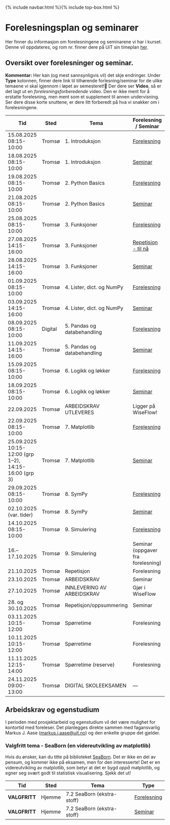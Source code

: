 {% include navbar.html %}{% include top-box.html %}
# Forelesningsplan og seminarer
Her finner du informasjon om forelesningene og seminarene vi har i kurset.
Denne vil oppdateres, og rom nr. finner dere på UiT sin timeplan [her](https://tp.educloud.no/uit/timeplan/timeplan.php?id%5B%5D=BED-1304%2C1&type=course&sem=25h&campus=&hide_old=0).


## Oversikt over forelesninger og seminar.
**Kommentar:** Her kan (og mest sannsynligvis vil) det skje endringer.
Under **Type** kolonnen, finner dere link til tilhørende forlesning/seminar for de ulike temaene vi skal igjennom i løpet av semesteret!📌 Der dere ser **Video**, så er det lagt ut en *forelesningsforberedende* video. Den er ikke ment for å erstatte forelesning, men ment som et supplement til annen undervisning. Ser dere disse korte snuttene, er dere litt forberedt på hva vi snakker om i forelesningene.

| Tid | Sted | Tema | Forelesning / Seminar | Løsningsforslag (LF) | Video før forelesning | Repetisjonsark |
|------|------|------|------------------------|------------------------|------------------------|----------------|
| 15.08.2025 08:15-10:00 | Tromsø | 1. Introduksjon | [Forelesning](https://github.com/uit-bed-1304-h25/uit-bed-1304-h25.github.io/blob/main/notebooks/1%20-%20Introduksjon.ipynb) |  |  |  |
| 18.08.2025 08:15-10:00 | Tromsø | 1. Introduksjon | [Seminar](https://github.com/uit-bed-1304-h25/uit-bed-1304-h25.github.io/blob/main/oppgaver/Seminar1-Introduksjon.ipynb) | [Løsningsforslag](https://github.com/uit-bed-1304-h25/uit-bed-1304-h25.github.io/blob/main/oppgaver/Seminar1-Introduksjon-LF.ipynb) |  |  |
| 19.08.2025 08:15-10:00 | Tromsø | 2. Python Basics | [Forelesning](https://github.com/uit-bed-1304-h25/uit-bed-1304-h25.github.io/blob/main/notebooks/2%20-%20Python_Basics.ipynb) | [Forelesning med LF](https://github.com/uit-bed-1304-h25/uit-bed-1304-h25.github.io/blob/main/notebooks/2%20-%20Python_BasicsLF.ipynb) | [Video](https://youtu.be/P7DCjp5QJCk) | <a href="oppgaver/PythonBasicsRepetisjon.pdf" target="_blank">Repetisjon Python Basics</a> |
| 21.08.2025 08:15-10:00 | Tromsø | 2. Python Basics | [Seminar](https://github.com/uit-bed-1304-h25/uit-bed-1304-h25.github.io/blob/main/oppgaver/Seminar2-PythonBasics.ipynb) | [Løsningsforslag](https://github.com/uit-bed-1304-h25/uit-bed-1304-h25.github.io/blob/main/oppgaver/Seminar2-PythonBasics-LF.ipynb) |  |  |
| 25.08.2025 08:15-10:00 | Tromsø | 3. Funksjoner | [Forelesning](https://github.com/uit-bed-1304-h25/uit-bed-1304-h25.github.io/blob/main/notebooks/3%20-%20Funksjoner.ipynb) | [Forelesning med LF](https://github.com/uit-bed-1304-h25/uit-bed-1304-h25.github.io/blob/main/notebooks/3%20-%20FunksjonerLF.ipynb) | [Video](https://youtu.be/u1FSeJdB3LU) | <a href="oppgaver/FunksjonerRepetisjon.pdf" target="_blank">Funksjoner Repetisjon</a> |
| 27.08.2025 14:15-16:00 | Tromsø | 3. Funksjoner | [Repetisjon - til nå](https://github.com/uit-bed-1304-h25/uit-bed-1304-h25.github.io/blob/main/notebooks/Recap_1_til_3.ipynb) | [Oppgaver](https://github.com/uit-bed-1304-h25/uit-bed-1304-h25.github.io/blob/main/oppgaver/BED_1304___Recap1_3.pdf) |  |  |
| 28.08.2025 14:15-16:00 | Tromsø | 3. Funksjoner | [Seminar](https://github.com/uit-bed-1304-h25/uit-bed-1304-h25.github.io/blob/main/oppgaver/Seminar3-Funksjoner.ipynb) | [Løsningsforslag](https://github.com/uit-bed-1304-h25/uit-bed-1304-h25.github.io/blob/main/oppgaver/Seminar3-FunksjonerLF.ipynb) |  |  |
| 01.09.2025 08:15-10:00 | Tromsø | 4. Lister, dict. og NumPy | [Forelesning](https://github.com/uit-bed-1304-h25/uit-bed-1304-h25.github.io/blob/main/notebooks/4%20-%20lister_oppslag_numpy.ipynb) | [Forelesning med LF](https://github.com/uit-bed-1304-h25/uit-bed-1304-h25.github.io/blob/main/notebooks/4%20-%20lister%2C%20oppslag%20og%20numpyLF.ipynb) | [Video](https://youtu.be/kgcOG7q2dq4) | <a href="oppgaver/ListerNumpyRepetisjon.pdf" target="_blank">Lister/Numpy/Dict Repetisjon</a> |
| 03.09.2025 14:15-16:00 | Tromsø | 4. Lister, dict. og NumPy | [Seminar](https://github.com/uit-bed-1304-h25/uit-bed-1304-h25.github.io/blob/main/oppgaver/Seminar4_Lister_Dict_Numpy.ipynb) | [Løsningsforslag](https://github.com/uit-bed-1304-h25/uit-bed-1304-h25.github.io/blob/main/oppgaver/Seminar4_Lister_Dict_NumpyLF.ipynb) |  |  |
| 08.09.2025 08:15-10:00 | Digital | 5. Pandas og databehandling | [Forelesning](https://github.com/uit-bed-1304-h25/uit-bed-1304-h25.github.io/blob/main/notebooks/5%20-%20Pandas_og_databehandling.ipynb) | [Forelesning med LF](https://github.com/uit-bed-1304-h25/uit-bed-1304-h25.github.io/blob/main/notebooks/5%20-%20Pandas_og_databehandlingLF.ipynb) | [Video](https://youtu.be/kPINFf-sdaI)/[Video forelesning](https://youtu.be/2l3u1-4-iic) | <a href="oppgaver/PandasRepetisjon.pdf" target="_blank">Pandas Repetisjon</a> |
| 11.09.2025 14:15-16:00 | Tromsø | 5. Pandas og databehandling | [Seminar](https://github.com/uit-bed-1304-h25/uit-bed-1304-h25.github.io/blob/main/oppgaver/Seminar5_Pandas_og_databehandling.ipynb) | [Løsningsforslag](https://github.com/uit-bed-1304-h25/uit-bed-1304-h25.github.io/blob/main/oppgaver/Seminar5_Pandas_og_databehandling_LF.ipynb) |  |  |
| 15.09.2025 08:15-10:00 | Tromsø | 6. Logikk og løkker | [Forelesning](https://github.com/uit-bed-1304-h25/uit-bed-1304-h25.github.io/blob/main/notebooks/6%20-%20Logikk_løkker.ipynb) | [Løsningsforslag](https://github.com/uit-bed-1304-h25/uit-bed-1304-h25.github.io/blob/main/notebooks/6%20-%20Logikk_løkker_LF.ipynb) | [Video](https://youtu.be/YbAtgj7epfY) | <a href="oppgaver/LogikkRepetisjon.pdf" target="_blank">Logikk og løkker Repetisjon</a> |
| 18.09.2025 08:15-10:00 | Tromsø | 6. Logikk og løkker | [Seminar](https://github.com/uit-bed-1304-h25/uit-bed-1304-h25.github.io/blob/main/oppgaver/Seminar6-Logikk_løkker.ipynb) | [Løsningsforslag](https://github.com/uit-bed-1304-h25/uit-bed-1304-h25.github.io/blob/main/oppgaver/Seminar6-Logikk_løkkerLF.ipynb) |  |  |
| 22.09.2025 | Tromsø | ARBEIDSKRAV UTLEVERES | Ligger på WiseFlow! |  |  |  |
| 22.09.2025 08:15-10:00 | Tromsø | 7. Matplotlib | [Forelesning](https://github.com/uit-bed-1304-h25/uit-bed-1304-h25.github.io/blob/main/notebooks/7.1%20-%20matplotlib.ipynb) | [Forelesning med LF](https://github.com/uit-bed-1304-h25/uit-bed-1304-h25.github.io/blob/main/notebooks/7.1%20-%20matplotlibLF.ipynb) | [Video](https://youtu.be/ALb-Ie-pAx4) | <a href="oppgaver/MatplotlibRepetisjon.pdf" target="_blank">Visualisering Repetisjon</a> |
| 25.09.2025 10:15-12:00 (grp 1–2), 14:15-16:00 (grp 3) | Tromsø | 7. Matplotlib | [Seminar](https://github.com/uit-bed-1304-h25/uit-bed-1304-h25.github.io/blob/main/oppgaver/Seminar7.1_Matplotlib.ipynb) | [Løsningsforslag](https://github.com/uit-bed-1304-h25/uit-bed-1304-h25.github.io/blob/main/oppgaver/Seminar7.1_MatplotlibLF.ipynb) |  |  |
| 29.09.2025 08:15-10:00 | Tromsø | 8. SymPy | [Forelesning](https://github.com/uit-bed-1304-h25/uit-bed-1304-h25.github.io/blob/main/notebooks/8%20-%20sympy.ipynb) | [Forelesning med LF](https://github.com/uit-bed-1304-h25/uit-bed-1304-h25.github.io/blob/main/notebooks/8%20-%20sympyLF.ipynb) | [Video](https://youtu.be/XAUuQ5sVijE) | <a href="oppgaver/SympyRepetisjon.pdf" target="_blank">Sympy Repetisjon</a> |
| 02.10.2025 (var. tider) | Tromsø | 8. SymPy | [Seminar](https://github.com/uit-bed-1304-h25/uit-bed-1304-h25.github.io/blob/main/oppgaver/Seminar8_SymPy.ipynb) | [Løsningsforslag](https://github.com/uit-bed-1304-h25/uit-bed-1304-h25.github.io/blob/main/oppgaver/Seminar8_SymPyLF.ipynb) |  |  |
| 14.10.2025 08:15-10:00 | Tromsø | 9. Simulering | [Forelesning](https://github.com/uit-bed-1304-h25/uit-bed-1304-h25.github.io/blob/main/notebooks/9%20-%20simulering.ipynb) | [Løsningsforslag](https://github.com/uit-bed-1304-h25/uit-bed-1304-h25.github.io/blob/main/notebooks/9%20-%20simuleringLF.ipynb) | [Video](https://youtu.be/Vae0YXmOF8M) | <a href="oppgaver/SimuleringRepetisjon.pdf" target="_blank">Simulering Repetisjon</a> |
| 16.–17.10.2025 | Tromsø | 9. Simulering | Seminar (oppgaver fra forelesning) |  |  |  |
| 21.10.2025 | Tromsø | Repetisjon | Forelesning |  |  |  |
| 23.10.2025 | Tromsø | ARBEIDSKRAV | Seminar |  |  |  |
| 27.10.2025 | Tromsø | INNLEVERING AV ARBEIDSKRAV | Gjør i WiseFlow |  |  |  |
| 28. og 30.10.2025 | Tromsø | Repetisjon/oppsummering | Seminar |  |  |  |
| 03.11.2025 10:15-12:00 | Tromsø | Spørretime | Forelesning |  |  | <a href="oppgaver/BED1304___Prøveeksamen__øvelse_.pdf" target="_blank">Ekstra Prøveeksamen</a> |
| 10.11.2025 10:15-12:00 | Tromsø | Spørretime | Forelesning |  |  |  |
| 11.11.2025 12:15-14:00 | Tromsø | Spørretime (reserve) | Forelesning |  |  |  |
| 24.11.2025 09:00-13:00 | Tromsø | DIGITAL SKOLEEKSAMEN | — |  |  |  |


## Arbeidskrav og egenstudium
I perioden med prosjektarbeid og egenstudium vil det være mulighet for kontortid med foreleser. Det planlegges direkte sammen med fagansvarlig Markus J. Aase (markus.j.aase@uit.no) og den enkelte gruppe det gjelder.

### Valgfritt tema - SeaBorn (en videreutvikling av matplotlib)
Hvis du ønsker, kan du titte på biblioteket [SeaBorn](https://seaborn.pydata.org/). Det er ikke en del av pensum, og kommer ikke på eksamen, men for den interesserte!
Det er en videreutvikling av matplotlib, som betyr at det er bygd *oppå* matplotlib, og egner seg svært godt til statistisk visualisering. Sjekk det ut!

| Tid            | Sted             | Tema               |Type               |
|----------------|------------------|--------------------|--------------------|
| **VALGFRITT**   |Hjemme  |7.2 SeaBorn (ekstra-stoff) |[Forelesning](https://github.com/uit-bed-1304-h25/uit-bed-1304-h25.github.io/blob/main/notebooks/7.2%20-%20SeaBorn.ipynb)|
| **VALGFRITT**    |Hjemme  |7.2 SeaBorn (ekstra-stoff) |[Seminar](https://github.com/uit-bed-1304-h25/uit-bed-1304-h25.github.io/blob/main/oppgaver/Seminar7.2_SeaBorn.ipynb)|
